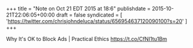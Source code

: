 +++
title = "Note on Oct 21 EDT 2015 at 18:6"
publishdate = 2015-10-21T22:06:05+00:00
draft = false
syndicated = [ 'https://twitter.com/chrisjohndeluca/status/656954637120090100?s=20' ]
+++

Why It's OK to Block Ads | Practical Ethics https://t.co/CfNI1tu1Bm
